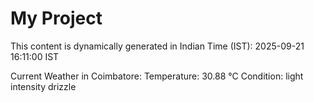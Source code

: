 # My Project

This content is dynamically generated in Indian Time (IST): 2025-09-21 16:11:00 IST


Current Weather in Coimbatore:
Temperature: 30.88 °C
Condition: light intensity drizzle
